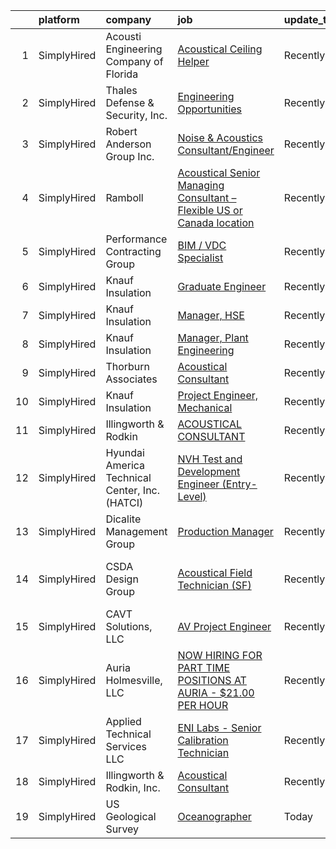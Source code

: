 

|    | platform    | company                                        | job                                                                                                                                                                                       | update_time   | location                      |
|---:|:------------|:-----------------------------------------------|:------------------------------------------------------------------------------------------------------------------------------------------------------------------------------------------|:--------------|:------------------------------|
|  1 | SimplyHired | Acousti Engineering Company of Florida         | [Acoustical Ceiling Helper](https://www.simplyhired.com/job/vpf7XZ-__wCWrclJ0XZC6tWjZ1gbYgFxXaul1e-oZsn6eXVUwFveBQ?q=acoustical+engineering)                                              | Recently      | Tampa, FL +4 locations        |
|  2 | SimplyHired | Thales Defense & Security, Inc.                | [Engineering Opportunities](https://www.simplyhired.com/job/GQYUDebkjM3Iv_RYWGEw3ZECINlu80qmZjsswCP-ZqQUiVLk-Zq0Dg?q=acoustical+engineering)                                              | Recently      | New York, NY                  |
|  3 | SimplyHired | Robert Anderson Group Inc.                     | [Noise & Acoustics Consultant/Engineer](https://www.simplyhired.com/job/3RQyZ2epzGM_J7msygI1rKSrCCt5vftupBGmy5O7vl85YaWUn7J1Hw?q=acoustical+engineering)                                  | Recently      | Dearborn, MI                  |
|  4 | SimplyHired | Ramboll                                        | [Acoustical Senior Managing Consultant – Flexible US or Canada location](https://www.simplyhired.com/job/W2PWbhs2UMrs3XDBsK9uqzEs9FVE4MYbsLXISIySDvK53ReWNjAjsw?q=acoustical+engineering) | Recently      | Emeryville, CA +2 locations   |
|  5 | SimplyHired | Performance Contracting Group                  | [BIM / VDC Specialist](https://www.simplyhired.com/job/b1aVKi-TgN4nlgomGLQ2aajniZXoUkF0PHqexMM_UY2I4Y-ElvEpnA?q=acoustical+engineering)                                                   | Recently      | Malta, NY                     |
|  6 | SimplyHired | Knauf Insulation                               | [Graduate Engineer](https://www.simplyhired.com/job/pmCumVsQXUYD8Cmi2xV89oVNVKICsOoN18AvWYeXw3sZlqUiURsIZA?q=acoustical+engineering)                                                      | Recently      | Remote +1 location            |
|  7 | SimplyHired | Knauf Insulation                               | [Manager, HSE](https://www.simplyhired.com/job/M1FJDhO5daz9UFdfp0FZvermNQb9h6pnnEPc42REY2AeLPSRo_Id5Q?q=acoustical+engineering)                                                           | Recently      | Shasta Lake, CA               |
|  8 | SimplyHired | Knauf Insulation                               | [Manager, Plant Engineering](https://www.simplyhired.com/job/3n9ENNY1aOqWKdpZxjcCtnc9dN5xAsVB12bWeNtWVWnQh9_UlTpqBg?q=acoustical+engineering)                                             | Recently      | Shelbyville, IN               |
|  9 | SimplyHired | Thorburn Associates                            | [Acoustical Consultant](https://www.simplyhired.com/job/9jKxff2NaXXGffiLQGzpaj1AdYk46dV_bxOMSmviFK-EJKYbUXBj1Q?q=acoustical+engineering)                                                  | Recently      | Remote                        |
| 10 | SimplyHired | Knauf Insulation                               | [Project Engineer, Mechanical](https://www.simplyhired.com/job/BAEWYe6ApBr-BIXAGr8MwtjmrCPX2xtsWnYciYe_sMVbo_f7wfeTbA?q=acoustical+engineering)                                           | Recently      | Shasta Lake, CA               |
| 11 | SimplyHired | Illingworth & Rodkin                           | [ACOUSTICAL CONSULTANT](https://www.simplyhired.com/job/LvSpEjwW0sOm97QtaBUJt_e_zhqlggCevyZWjwlge00X8wMMVZuN4Q?q=acoustical+engineering)                                                  | Recently      | Cotati, CA                    |
| 12 | SimplyHired | Hyundai America Technical Center, Inc. (HATCI) | [NVH Test and Development Engineer (Entry-Level)](https://www.simplyhired.com/job/m7FilndY3k7GfycmrY8pUuKoaBXtAW_n_oB1z3XzQKutlaFAFqgdCg?q=acoustical+engineering)                        | Recently      | Irvine, CA                    |
| 13 | SimplyHired | Dicalite Management Group                      | [Production Manager](https://www.simplyhired.com/job/AgZ2_5s3VfpvuO1-VUpbUjgzb8bzDVQKUzrGnyzBC6hR9-TH7ef28g?q=acoustical+engineering)                                                     | Recently      | Burney, CA                    |
| 14 | SimplyHired | CSDA Design Group                              | [Acoustical Field Technician (SF)](https://www.simplyhired.com/job/a9E8ML2hBfnKA72Xe6vOsfXrLzPKb9cSEf_NkyhyXHtASNGmJydKUg?q=acoustical+engineering)                                       | Recently      | San Francisco, CA +1 location |
| 15 | SimplyHired | CAVT Solutions, LLC                            | [AV Project Engineer](https://www.simplyhired.com/job/QyWO_lH0zp6hiPORvJqW7dv6dQq72igDnDnDg_0tKpIYvAC65Ytwmg?q=acoustical+engineering)                                                    | Recently      | North Andover, MA             |
| 16 | SimplyHired | Auria Holmesville, LLC                         | [NOW HIRING FOR PART TIME POSITIONS AT AURIA - $21.00 PER HOUR](https://www.simplyhired.com/job/iWpgmD_ksd3SljkGqEOfhV2WcygXkFATQoXXMbbmfRXyJ7mIWO8qTA?q=acoustical+engineering)          | Recently      | Holmesville, OH               |
| 17 | SimplyHired | Applied Technical Services LLC                 | [ENI Labs - Senior Calibration Technician](https://www.simplyhired.com/job/OTcdAc9OWhGUasiplBm1gO_Tik02TH8KvAQxRC5Vbjpz9_bHkqKyHQ?q=acoustical+engineering)                               | Recently      | Fort Wayne, IN                |
| 18 | SimplyHired | Illingworth & Rodkin, Inc.                     | [Acoustical Consultant](https://www.simplyhired.com/job/Jb8Whjjq6LlCyQZYP26GoZOKPYIG-nU40s1XhZBY6EWoJfk0qN6TnQ?q=acoustical+engineering)                                                  | Recently      | Cotati, CA                    |
| 19 | SimplyHired | US Geological Survey                           | [Oceanographer](https://www.simplyhired.com/job/5cgmCldCznUvrOzeGanwfSGuLxnFP-JVrIwyIIbe-iS4nM-8_sGe4Q?q=acoustical+engineering)                                                          | Today         | Santa Cruz, CA                |